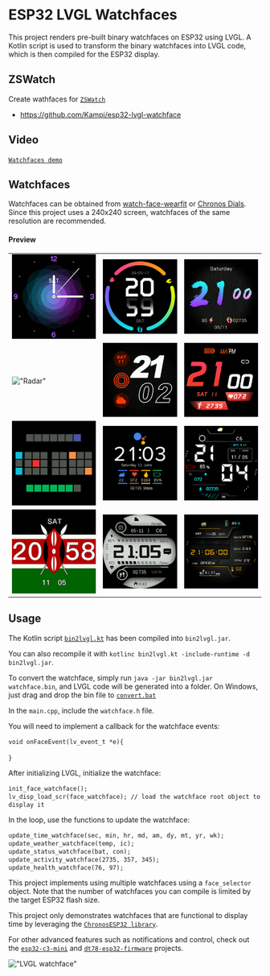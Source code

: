 # ESP32 LVGL Watchfaces

This project renders pre-built binary watchfaces on ESP32 using LVGL. A Kotlin script is used to transform the binary watchfaces into LVGL code, which is then compiled for the ESP32 display.

## ZSWatch

Create wathfaces for [`ZSWatch`](https://github.com/jakkra/ZSWatch)

- https://github.com/Kampi/esp32-lvgl-watchface

## Video

[`Watchfaces demo`](https://youtu.be/lvRsTp9v6_k)

## Watchfaces

Watchfaces can be obtained from [watch-face-wearfit](https://github.com/fbiego/watch-face-wearfit) or [Chronos Dials](https://chronos.ke/dials). Since this project uses a 240x240 screen, watchfaces of the same resolution are recommended.

#### Preview

| | | |
| -- | -- | -- |
| !["Analog"](src/faces/75_2_dial/watchface.png?raw=true "75_2_dial") | !["Shadow"](src/faces/34_2_dial/watchface.png?raw=true "34_2_dial") | !["Blue"](src/faces/79_2_dial/watchface.png?raw=true "79_2_dial") |
| !["Radar"](src/faces/radar/watchface.png?raw=true "radar") | !["Outline"](src/faces/116_2_dial/watchface.png?raw=true "116_2_dial") | !["Red"](src/faces/756_2_dial/watchface.png?raw=true "756_2_dial") |
| !["Tix"](src/faces/tix_resized/watchface.png?raw=true "tix_resized") | !["Pixel"](src/faces/pixel_resized/watchface.png?raw=true "pixel_resized") | !["Smart"](src/faces/smart_resized/watchface.png?raw=true "smart_resized") |
| !["Kenya"](src/faces/kenya/watchface.png?raw=true "kenya") | !["B & W"](src/faces/b_w_resized/watchface.png?raw=true "b_w_resized") | !["WFB"](src/faces/wfb_resized/watchface.png?raw=true "wfb_resized") |

## Usage

The Kotlin script [`bin2lvgl.kt`](src/faces/bin2lvgl.kt) has been compiled into `bin2lvgl.jar`.

You can also recompile it with `kotlinc bin2lvgl.kt -include-runtime -d bin2lvgl.jar`.

To convert the watchface, simply run `java -jar bin2lvgl.jar watchface.bin`, and LVGL code will be generated into a folder.
On Windows, just drag and drop the bin file to [`convert.bat`](src/faces/convert.bat)

In the `main.cpp`, include the `watchface.h` file.

You will need to implement a callback for the watchface events:

```
void onFaceEvent(lv_event_t *e){

}
```
After initializing LVGL, initialize the watchface:
```
init_face_watchface();
lv_disp_load_scr(face_watchface); // load the watchface root object to display it
```

In the loop, use the functions to update the watchface:
```
update_time_watchface(sec, min, hr, md, am, dy, mt, yr, wk);
update_weather_watchface(temp, ic);
update_status_watchface(bat, con);
update_activity_watchface(2735, 357, 345);
update_health_watchface(76, 97);
```

This project implements using multiple watchfaces using a `face_selector` object. Note that the number of watchfaces you can compile is limited by the target ESP32 flash size.

This project only demonstrates watchfaces that are functional to display time by leveraging the [`ChronosESP32 library`](https://github.com/fbiego/chronos-esp32).

For other advanced features such as notifications and control, check out the [`esp32-c3-mini`](https://github.com/fbiego/esp32-c3-mini) and [`dt78-esp32-firmware`](https://github.com/fbiego/dt78-esp32-firmware) projects.

!["LVGL watchface"](esp32_lvgl_watchface.png?raw=true "watchface") 
